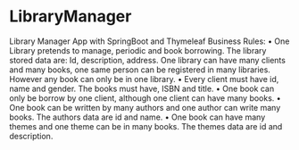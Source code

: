 # LibraryManager
 Library Manager App with SpringBoot and Thymeleaf
 Business Rules:
•	One Library pretends to manage, periodic and book borrowing. The library stored data are: Id, description, address. One library can have many clients and many books, one same person can be registered in many libraries. However any book can only be in one library. 
•	Every client must have id, name and gender. The books must have, ISBN and title. 
•	One book can only be borrow by one client, although one client can have many books. 
•	One book can be written by many authors and one author can write many books. The authors data are id and name. 
•	One book can have many themes and one theme can be in many books. The themes data are id and description.

